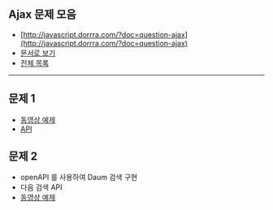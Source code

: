 ##  Ajax 문제 모음

* [http://javascript.dorrra.com/?doc=question-ajax](http://javascript.dorrra.com/?doc=question-ajax)
* [문서로 보기](https://github.com/niceaji/javascript-study/blob/gh-pages/doc/question-ajax.md)
* [전체 목록](http://javascript.dorrra.com)

*** 


## 문제 1

* [동영상 예제](http://www.youtube.com/watch?v=ptPEu_SxXxU&feature=youtube_gdata_player)
* [API](http://m.movie.daum.net/data/movie/movie_info/box_office.json?country=KR&startDate=20130329&endDate=20130331&pageSize=10&callback=render&pageNo=)

## 문제 2

* openAPI 를 사용하여 Daum 검색 구현 
* 다음 검색 API
* [동영상 예제](http://www.youtube.com/watch?v=LQ9xq6yr5gQ&feature=youtu.be)
